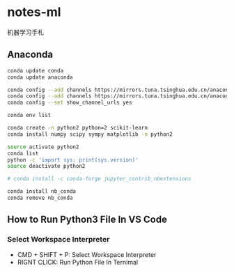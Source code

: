 # notes-ml

机器学习手札

## Anaconda

```bash
conda update conda
conda update anaconda

conda config --add channels https://mirrors.tuna.tsinghua.edu.cn/anaconda/pkgs/free/
conda config --add channels https://mirrors.tuna.tsinghua.edu.cn/anaconda/pkgs/main/
conda config --set show_channel_urls yes 

conda env list
```

```bash
conda create -n python2 python=2 scikit-learn 
conda install numpy scipy sympy matplotlib -n python2

source activate python2
conda list
python -c 'import sys; print(sys.version)'
source deactivate python2
```

```bash
# conda install -c conda-forge jupyter_contrib_nbextensions

conda install nb_conda
conda remove nb_conda
```

## How to Run Python3 File In VS Code

### Select Workspace Interpreter

* CMD + SHIFT + P: Select Workspace Interpreter
* RIGNT CLICK: Run Python File In Ternimal


